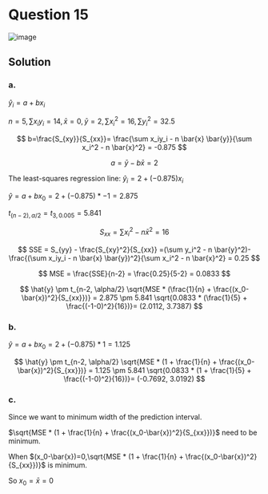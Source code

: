 # Question 15
![image](https://github.com/user-attachments/assets/603bb637-a1e5-4ef9-9f43-034ab48df7f7)

## Solution 
### a.
$\hat{y}_i = a + b x_i$

$n=5, \sum x_iy_i=14,\bar{x}=0, \bar{y}=2,\sum x_i^2=16,\sum y_i^2=32.5$

$$
b=\frac{S_{xy}}{S_{xx}}=  \frac{\sum x_iy_i - n \bar{x} \bar{y}}{\sum x_i^2 - n \bar{x}^2} = -0.875
$$

$$
a = \bar{y} - b \bar{x} = 2
$$

The least-squares regression line: $\hat{y}_i = 2 + (-0.875) x_i$

$\hat{y} = a + bx_0 = 2+(-0.875)*-1 = 2.875$

$t_{(n-2),\alpha/2}=t_{3,0.005}=5.841$

$$
S_{xx} =\sum x_i^2 - n \bar{x}^2 = 16
$$

$$
SSE = S_{yy} - \frac{S_{xy}^2}{S_{xx}} =(\sum y_i^2 - n \bar{y}^2)- \frac{(\sum x_iy_i - n \bar{x} \bar{y})^2}{\sum x_i^2 - n \bar{x}^2} = 0.25
$$

$$
MSE = \frac{SSE}{n-2} = \frac{0.25}{5-2} = 0.0833
$$

$$
\hat{y} \pm t_{n-2, \alpha/2}  \sqrt{MSE * (\frac{1}{n} + \frac{(x_0-\bar{x})^2}{S_{xx}})}
= 2.875 \pm 5.841  \sqrt{0.0833 * (\frac{1}{5} + \frac{(-1-0)^2}{16})}= (2.0112, 3.7387)
$$

### b.

$\hat{y} = a + bx_0 = 2+(-0.875)*1 = 1.125$

$$
\hat{y} \pm t_{n-2, \alpha/2}  \sqrt{MSE * (1 + \frac{1}{n} + \frac{(x_0-\bar{x})^2}{S_{xx}})}
= 1.125 \pm 5.841  \sqrt{0.0833 * (1 + \frac{1}{5} + \frac{(-1-0)^2}{16})}= (-0.7692, 3.0192)
$$

### c.
Since we want to minimum width of the prediction interval.

$\sqrt{MSE * (1 + \frac{1}{n} + \frac{(x_0-\bar{x})^2}{S_{xx}})}$ need to be minimum.

When $(x_0-\bar{x})=0,\sqrt{MSE * (1 + \frac{1}{n} + \frac{(x_0-\bar{x})^2}{S_{xx}})}$ is minimum.

So $x_0=\bar{x}=0$
